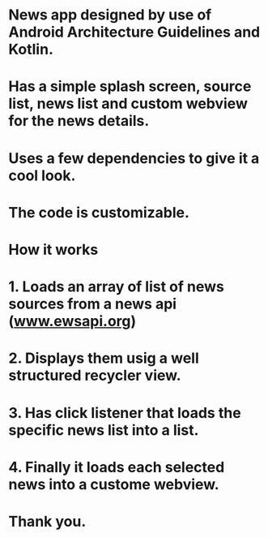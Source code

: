 # News app designed by use of Android Architecture Guidelines and Kotlin. 
# Has a simple splash screen, source list, news list and custom webview for the news details.
# Uses a few dependencies to give it a cool look.
# The code is customizable.
# How it works
#  1. Loads an array of list of news sources from a news api (www.ewsapi.org)
#  2. Displays them usig a well structured recycler view.
#  3. Has click listener that loads the specific news list into a list.
#  4. Finally it loads each selected news into a custome webview.
#
#
#
#
# Thank you.
#

